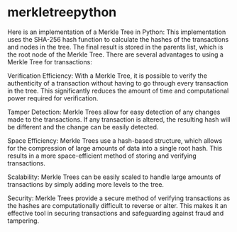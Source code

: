 # merkletreepython
Here is an implementation of a Merkle Tree in Python:
This implementation uses the SHA-256 hash function to calculate the hashes of the transactions and nodes in the tree. The final result is stored in the parents list, which is the root node of the Merkle Tree.
There are several advantages to using a Merkle Tree for transactions:

Verification Efficiency: With a Merkle Tree, it is possible to verify the authenticity of a transaction without having to go through every transaction in the tree. This significantly reduces the amount of time and computational power required for verification.

Tamper Detection: Merkle Trees allow for easy detection of any changes made to the transactions. If any transaction is altered, the resulting hash will be different and the change can be easily detected.

Space Efficiency: Merkle Trees use a hash-based structure, which allows for the compression of large amounts of data into a single root hash. This results in a more space-efficient method of storing and verifying transactions.

Scalability: Merkle Trees can be easily scaled to handle large amounts of transactions by simply adding more levels to the tree.

Security: Merkle Trees provide a secure method of verifying transactions as the hashes are computationally difficult to reverse or alter. This makes it an effective tool in securing transactions and safeguarding against fraud and tampering.
